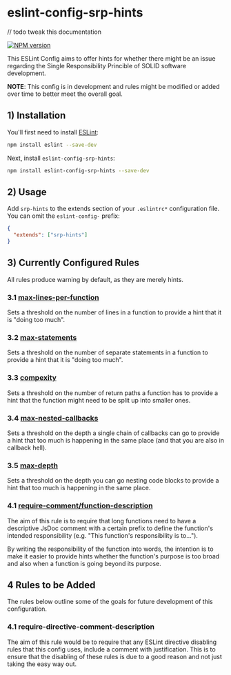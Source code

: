 # eslint-config-srp-hints

// todo tweak this documentation

[![NPM version](https://img.shields.io/npm/v/eslint-config-srp-hints.svg?style=flat-square)](https://www.npmjs.org/package/eslint-config-srp-hints)

This ESLint Config aims to offer hints for whether there might be an issue regarding the Single Responsibility Princible of SOLID software development.

**NOTE**: This config is in development and rules might be modified or added over time to better meet the overall goal.

## 1) Installation

You'll first need to install [ESLint](http://eslint.org):

```bash
npm install eslint --save-dev
```

Next, install `eslint-config-srp-hints`:

```bash
npm install eslint-config-srp-hints --save-dev
```

## 2) Usage

Add `srp-hints` to the extends section of your `.eslintrc*` configuration file. You can omit the `eslint-config-` prefix:

```json
{
  "extends": ["srp-hints"]
}
```

## 3) Currently Configured Rules

All rules produce warning by default, as they are merely hints.

### 3.1 **[max-lines-per-function](https://eslint.org/docs/rules/max-lines-per-function)**

Sets a threshold on the number of lines in a function to provide a hint that it is "doing too much".

### 3.2 **[max-statements](https://eslint.org/docs/rules/max-statements#enforce-a-maximum-number-of-statements-allowed-in-function-blocks-max-statements)**

Sets a threshold on the number of separate statements in a function to provide a hint that it is "doing too much".

### 3.3 **[compexity](https://eslint.org/docs/rules/complexity#limit-cyclomatic-complexity-complexity)**

Sets a threshold on the number of return paths a function has to provide a hint that the function might need to be split up into smaller ones.

### 3.4 **[max-nested-callbacks](https://eslint.org/docs/rules/max-nested-callbacks#enforce-a-maximum-depth-that-callbacks-can-be-nested-max-nested-callbacks)**

Sets a threshold on the depth a single chain of callbacks can go to provide a hint that too much is happening in the same place (and that you are also in callback hell).

### 3.5 **[max-depth](https://eslint.org/docs/rules/max-depth#enforce-a-maximum-depth-that-blocks-can-be-nested-max-depth)**

Sets a threshold on the depth you can go nesting code blocks to provide a hint that too much is happening in the same place.

### 4.1 **[require-comment/function-description](https://github.com/eliasm307/eslint-plugin-require-comment/blob/main/docs/rules/function-description.md)**

The aim of this rule is to require that long functions need to have a descriptive JsDoc comment with a certain prefix to define the function's intended responsibility (e.g. "This function's responsibility is to...").

By writing the responsibility of the function into words, the intention is to make it easier to provide hints whether the function's purpose is too broad and also when a function is going beyond its purpose.

## 4 Rules to be Added

The rules below outline some of the goals for future development of this configuration.

### 4.1 require-directive-comment-description

The aim of this rule would be to require that any ESLint directive disabling rules that this config uses, include a comment with justification. This is to ensure that the disabling of these rules is due to a good reason and not just taking the easy way out.
